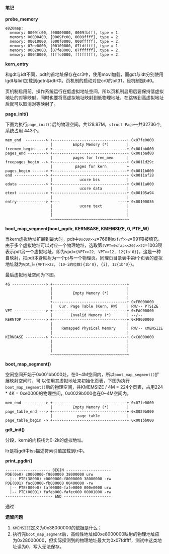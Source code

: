 #### 笔记

**probe_memory**

```
e820map:
  memory: 0009fc00, [00000000, 0009fbff], type = 1.
  memory: 00000400, [0009fc00, 0009ffff], type = 2.
  memory: 00010000, [000f0000, 000fffff], type = 2.
  memory: 07ee0000, [00100000, 07fdffff], type = 1.
  memory: 00020000, [07fe0000, 07ffffff], type = 2.
  memory: 00040000, [fffc0000, ffffffff], type = 2.
```

**kern_entry**

和gdt与idt不同，pdt的首地址保存在cr3中，使用movl加载，而gdt与idt分别使用lgdt与lidt加载到gdtr与idtr中。页机制的启动对应cr0的bit31，段机制是bit0。

页机制启用前，操作系统运行在低虚拟地址空间，所以页机制启用后要保持低虚拟地址的对等映射，同时也要将高虚拟地址映射到低物理地址，在跳转到高虚拟地址后就可以取消对等映射了。

**page_init()**

下图为执行`page_init()`后的物理空间。共128.87M，`struct Page`一共32736个, 系统占用
443个。

```
mem_end  ---------> +---------------------------------+ 0x07fe0000
                    |         Empty Memory (*)        |
freemem_begin ----> +---------------------------------+ 0x001bb000
pages_end --------> +---------------------------------+ 0x001bad80
                    |         pages for free_mem      | 
freepages_begin --> +---------------------------------+ 0x0011d29c
                    |          pages for kern         +
pages_begin ------> +---------------------------------+ 0x0011b000  
end --------------> +---------------------------------+ 0x0011af28
                    |            ucore bss            | 
edata ------------> +---------------------------------+ 0x0011a000
                    |            ucore data           |
etext ------------> +---------------------------------+ 0x00105a94
                    |                                 |
entry-------------> +---                          ----+ 0x00100036
                    |            ucore text           |
                    |                                 |
                    |                                 |
                    ~~~~~~~~~~~~~~~~~~~~~~~~~~~~~~~~~~~
```

**boot_map_segment(boot_pgdir, KERNBASE, KMEMSIZE, 0, PTE_W)**

当kern虚拟地址扩展到最大时，pdt中`0xc00>>2`=768到`0xf7f>>2`=991项被填充。由于多个虚拟地址可以对应一个物理地址，选取第`(VPT=0xfac<<20)>>22`=1003项表示pdt另一个虚拟地址，即为vpd=`{VPT>>22, VPT>>12, 12{1b'0}}`，这是一种自映射，把pdt本身映射为一个pt与一个物理页。同理页目录表中第i个页表的虚拟地址就为vpt_i=`{VPT>>22, (10-i的位数){1b'0}, {i}, 12{1b'0}}`。

最后虚拟地址空间为下图。

```
4G ---------------> +---------------------------------+
                    |                                 |
                    |         Empty Memory (*)        |
                    |                                 |
                    +---------------------------------+ 0xFB000000
                    |   Cur. Page Table (Kern, RW)    | RW/-- PTSIZE
VPT --------------> +---------------------------------+ 0xFAC00000
                    |        Invalid Memory (*)       | --/--
KERNTOP ----------> +---------------------------------+ 0xF8000000
                    |                                 |
                    |    Remapped Physical Memory     | RW/-- KMEMSIZE
                    |                                 |
KERNBASE ---------> +---------------------------------+ 0xC0000000
                    |                                 |
                    |                                 |
                    |                                 |
                    ~~~~~~~~~~~~~~~~~~~~~~~~~~~~~~~~~~~
```

**boot_map_segment()**

空闲空间开始于0x001bb000处，在0~4M空间内，所以`boot_map_segment()`扩展映射空间时，可
以使用其虚拟地址来初始化页表，下图为执行`boot_map_segment()`后的物理空间，共KMEMSIZE / 4M
 = 224个页表，占用224 * 4K = 0xe0000的物理空间，0x0029b000也在0~4M空间内。

```
mem_end  ---------> +---------------------------------+ 0x07fe0000
                    |         Empty Memory (*)        |
page_table_end ---> +---------------------------------+ 0x0029b000
                    |           page table            |
page_table_begin -> +---------------------------------+ 0x001bb000
```


**gdt_init()**

分段，kern的内核栈为0-2k的虚拟地址。

ltr是将gdt中tss描述符索引值加载到tr中。


**print_pgdir()**

```
-------------------- BEGIN --------------------
PDE(0e0) c0000000-f8000000 38000000 urw
  |-- PTE(38000) c0000000-f8000000 38000000 -rw
PDE(001) fac00000-fb000000 00400000 -rw
  |-- PTE(000e0) faf00000-fafe0000 000e0000 urw
  |-- PTE(00001) fafeb000-fafec000 00001000 -rw
--------------------- END ---------------------
```

通过

**遗留问题**

1. `KMEMSIZE`定义为0x38000000的依据是什么；
2. 执行完`boot_map_segment`后，高线性地址如0xe8000000映射的物理地址应为0x28000000，但实际探测到的物理地址最大为0x07fdffff，测试中这类地址读为0，写入无法保存。
